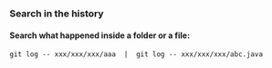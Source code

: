 ### Search in the history  
#### Search what happened inside a folder or a file: 

    git log -- xxx/xxx/xxx/aaa  |  git log -- xxx/xxx/xxx/abc.java
